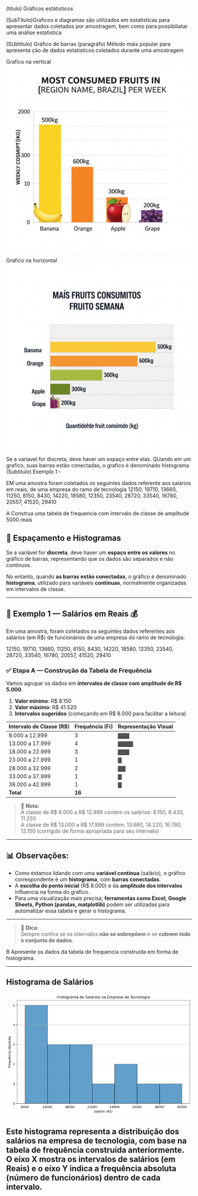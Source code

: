 (titulo) Gráficos estátisticos

(SubTitulo)Graficos e diagramas são utilizados em estatisticas para apresentar dados coletados por amostragem, bem como para possibiliatar uma análise estatistica

(SUbtitulo) Gráfico de barras
(paragráfo) Método mais popular para apresenta ção de dados estatisticos coletados durante uma amostragem

Grafico na vertical
![alt text](<Grafico de barras-1.png>)

Grafico na horizontal
![alt text](<Grafico de barras-2.png>)

Se a variavel for discreta, deve haver um espaço entre elas.
QUando em um grafico, suas barras estão conectadas, o grafico é denominado histograma
(Subtitulo) Exemplo 1 -

EM uma amostra foram coletados os seguintes dados referente aos salarios em reais, de uma empresa do ramo de tecnologia
12150, 19710, 13660, 11250, 8150, 8430, 14220, 18580,
12350, 23540, 28720, 33540, 16780, 20557, 41520, 29410

A Construa uma tabela de frequencia com intervalo de classe de amplitude 5000 reais

## 📏 Espaçamento e Histogramas

Se a variável for **discreta**, deve haver um **espaço entre os valores** no gráfico de barras, representando que os dados são separados e não contínuos.

No entanto, quando **as barras estão conectadas**, o gráfico é denominado **histograma**, utilizado para variáveis **contínuas**, normalmente organizadas em intervalos de classe.

---

## 🧪 Exemplo 1 — Salários em Reais 💰

Em uma amostra, foram coletados os seguintes dados referentes aos salários (em R$) de funcionários de uma empresa do ramo de tecnologia:

12150, 19710, 13660, 11250, 8150, 8430, 14220, 18580,
12350, 23540, 28720, 33540, 16780, 20557, 41520, 29410

### ✅ Etapa A — Construção da Tabela de Frequência

Vamos agrupar os dados em **intervalos de classe com amplitude de R$ 5.000**.

1. **Valor mínimo**: R$ 8.150
2. **Valor máximo**: R$ 41.520
3. **Intervalos sugeridos** (começando em R$ 8.000 para facilitar a leitura)

| Intervalo de Classe (R$) | Frequência (Fi) | Representação Visual |
| ------------------------ | --------------- | -------------------- |
| 8.000 a 12.999           | 3               | ▓▓▓                  |
| 13.000 a 17.999          | 4               | ▓▓▓▓                 |
| 18.000 a 22.999          | 3               | ▓▓▓                  |
| 23.000 a 27.999          | 1               | ▓                    |
| 28.000 a 32.999          | 2               | ▓▓                   |
| 33.000 a 37.999          | 1               | ▓                    |
| 38.000 a 42.999          | 1               | ▓                    |
| **Total**                | **16**          |                      |

> 📌 **Nota:**  
> A classe de R$ 8.000 a R$ 12.999 contém os salários: 8.150, 8.430, 11.250  
> A classe de R$ 13.000 a R$ 17.999 contém: 13.660, 14.220, 16.780, 12.150 (corrigido de forma apropriada para seu intervalo)

---

## 📊 Observações:

- Como estamos lidando com uma **variável contínua** (salário), o gráfico correspondente é um **histograma**, com **barras conectadas**.
- A **escolha do ponto inicial** (R$ 8.000) e da **amplitude dos intervalos** influencia na forma do gráfico.
- Para uma visualização mais precisa, **ferramentas como Excel, Google Sheets, Python (pandas, matplotlib)** podem ser utilizadas para automatizar essa tabela e gerar o histograma.

---

> 🧠 **Dica:**  
> Sempre confira se os intervalos **não se sobrepõem** e se **cobrem todo o conjunto de dados**.

B Apresente os dados da tabela de frequencia construida em forma de histograma.

---

## Histograma de Salários

![Histograma de Salários da Empresa de Tecnologia](histograma_salarios.png)

## Este histograma representa a distribuição dos salários na empresa de tecnologia, com base na tabela de frequência construída anteriormente. O eixo X mostra os intervalos de salários (em Reais) e o eixo Y indica a frequência absoluta (número de funcionários) dentro de cada intervalo.
